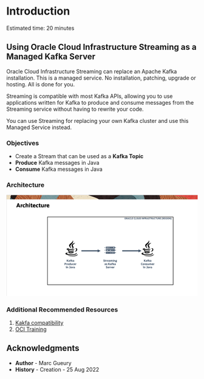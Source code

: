 
# Introduction

Estimated time: 20 minutes

## Using Oracle Cloud Infrastructure Streaming as a Managed Kafka Server

Oracle Cloud Infrastructure Streaming can replace an Apache Kafka installation. 
This is a managed service. No installation, patching, upgrade or hosting. All is done for you.

Streaming is compatible with most Kafka APIs, allowing you to use applications written for Kafka to produce and consume messages from the Streaming service without having to rewrite your code. 

You can use Streaming for replacing your own Kafka cluster and use this Managed Service instead.

### Objectives

- Create a Stream that can be used as a **Kafka Topic**
- **Produce** Kafka messages in Java
- **Consume** Kafka messages in Java

### Architecture

  ![streaming-architecture](images/streaming-architecture.png)

### Additional Recommended Resources

1. [Kakfa compatibility](https://docs.oracle.com/en-us/iaas/Content/Streaming/Tasks/kafkacompatibility.htm)
2. [OCI Training](https://www.oracle.com/cloud/)

## Acknowledgments

- **Author** - Marc Gueury
- **History** - Creation - 25 Aug 2022
